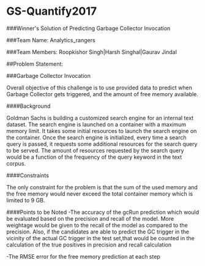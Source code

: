 # GS-Quantify2017
###Winner's Solution of Predicting Garbage Collector Invocation

###Team Name: Analytics_rangers

###Team Members: Roopkishor Singh|Harsh Singhal|Gaurav Jindal

##Problem Statement:

###Garbage Collector Invocation

Overall objective of this challenge is to use provided data to predict when Garbage Collector gets triggered,
and the amount of free memory available.

####Background

Goldman Sachs is building a customized search engine for an internal text dataset. The search engine is launched
on a container with a maximum memory limit. It takes some initial resources to launch the search engine on the container.
Once the search engine is initialized, every time a search query is passed, it requests some additional resources 
for the search query to be served. The amount of resources requested by the search query would be a function of the
frequency of the query keyword in the text corpus.

####Constraints

The only constraint for the problem is that the sum of the used memory and the free memory would never exceed the 
total container memory which is limited to 9 GB.

####Points to be Noted
-The accuracy of the gcRun prediction which would be evaluated based on the precision and recall of the model.
More weightage would be given to the recall of the model as compared to the precision. Also, if the candidates
are able to predict the GC trigger in the vicinity of the actual GC trigger in the test set,that would be counted 
in the calculation of the true positives in precision and recall calculation

-The RMSE error for the free memory prediction at each step



